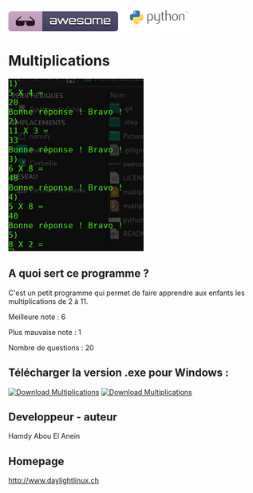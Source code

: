 ![Awesome](awesome.svg) ![Python](python.png)  

# Multiplications

![Screenshot](screenshot.png)

## A quoi sert ce programme ?

C'est un petit programme qui permet de faire apprendre aux enfants les multiplications de 2 à 11.

Meilleure note : 6

Plus mauvaise note : 1

Nombre de questions : 20


## Télécharger la version .exe pour Windows :

[![Download Multiplications](https://img.shields.io/sourceforge/dm/multiplications.svg)](https://sourceforge.net/projects/multiplications/files/latest/download)
[![Download Multiplications](https://a.fsdn.com/con/app/sf-download-button)](https://sourceforge.net/projects/multiplications/files/latest/download)


## Developpeur - auteur 

Hamdy Abou El Anein

## Homepage

http://www.daylightlinux.ch 

